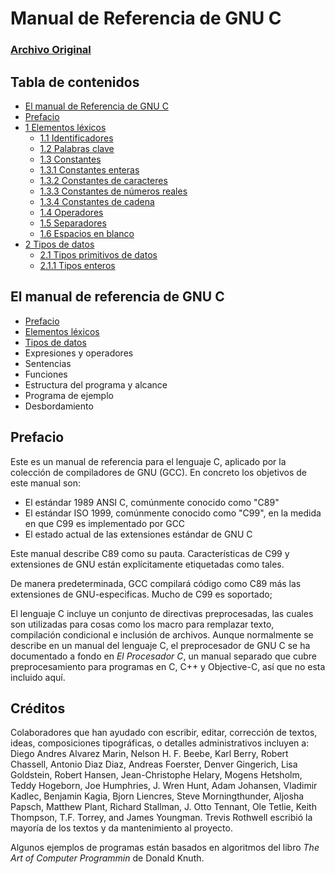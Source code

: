 # Manual de Referencia de GNU C #


### [Archivo Original](https://www.gnu.org/software/gnu-c-manual/gnu-c-manual.html) ###


## Tabla de contenidos ##

- [El manual de Referencia de GNU C](https://github.com/mitogh/Manual-GNU-C)
- [Prefacio](#prefacio)
- [1 Elementos léxicos](1#1-elementos-l%C3%A9xicos)
    - [1.1 Identificadores](1#11-identificadores)
    - [1.2 Palabras clave](1#12-palabras-clave)
    - [1.3 Constantes](1#13-constantes)
    - [1.3.1 Constantes enteras](1#131-constantes-enteras)
    - [1.3.2 Constantes de caracteres](1#132-constantes-de-caracteres)
    - [1.3.3 Constantes de números reales](1#133-constantes-de-n%C3%BAmeros-reales) 
    - [1.3.4 Constantes de cadena](1#134-constantes-de-cadena)
    - [1.4 Operadores](1#14-operadores)
    - [1.5 Separadores](1#15-separadores)
    - [1.6 Espacios en blanco](1#16-espacios-en-blanco)
- [2 Tipos de datos](2#2-tipos-de-datos)
	- [2.1 Tipos primitivos de datos](2#21-tipos-primitivos-de-datos)
	- [2.1.1 Tipos enteros](2#211-tipos-enteros)

## El manual de referencia de GNU C ##

- [Prefacio](#prefacio)
- [Elementos léxicos](1#1-elementos-l%C3%A9xicos)
- [Tipos de datos](2#2-tipos-de-datos)
- Expresiones y operadores
- Sentencias
- Funciones
- Estructura del programa y alcance
- Programa de ejemplo
- Desbordamiento

## Prefacio ##

Este es un manual de referencia para el lenguaje C, aplicado por la colección de compiladores de GNU (GCC). En concreto los objetivos de este manual son: 

- El estándar 1989 ANSI C, comúnmente conocido como "C89"
- El estándar ISO 1999, comúnmente conocido como "C99", en la medida en que C99 es implementado por GCC
- El estado actual de las extensiones estándar de GNU C

Este manual describe C89 como su pauta. Características de C99 y extensiones de GNU están explícitamente etiquetadas como tales. 

De manera predeterminada, GCC compilará código como C89 más las extensiones de GNU-especificas. Mucho de C99 es soportado; 

El lenguaje C incluye un conjunto de directivas preprocesadas, las cuales son utilizadas para cosas como los macro para remplazar texto, compilación condicional e inclusión de archivos. Aunque normalmente se describe en un manual del lenguaje C, el preprocesador de GNU C se ha documentado a fondo en *El Procesador C*, un manual separado que cubre preprocesamiento para programas en C, C++ y Objective-C, así que no esta incluido aquí.

## Créditos ##

Colaboradores que han ayudado con escribir, editar, corrección de textos, ideas, composiciones tipográficas, o detalles administrativos incluyen a: Diego Andres Alvarez Marin, Nelson H. F. Beebe, Karl Berry, Robert Chassell, Antonio Diaz Diaz, Andreas Foerster, Denver Gingerich, Lisa Goldstein, Robert Hansen, Jean-Christophe Helary, Mogens Hetsholm, Teddy Hogeborn, Joe Humphries, J. Wren Hunt, Adam Johansen, Vladimir Kadlec, Benjamin Kagia, Bjorn Liencres, Steve Morningthunder, Aljosha Papsch, Matthew Plant, Richard Stallman, J. Otto Tennant, Ole Tetlie, Keith Thompson, T.F. Torrey, and James Youngman. Trevis Rothwell escribió la mayoría de los textos y  da  mantenimiento al proyecto.

Algunos ejemplos de programas están basados en algoritmos del libro *The Art of Computer Programmin* de Donald Knuth.
